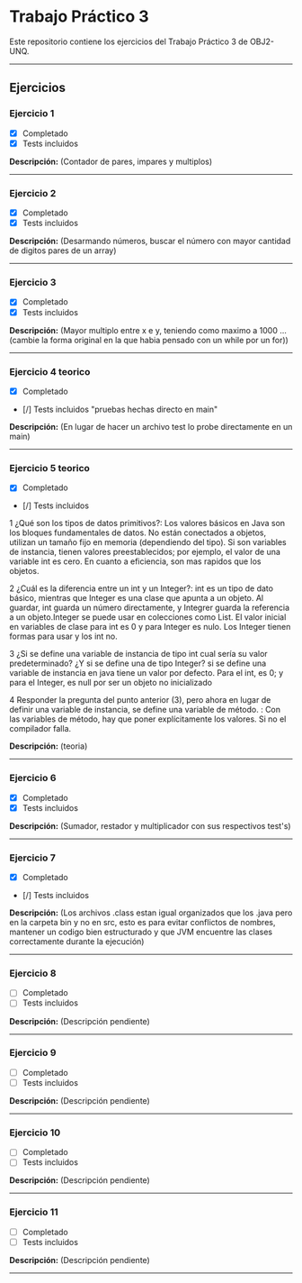 # Trabajo Práctico 3

Este repositorio contiene los ejercicios del Trabajo Práctico 3 de OBJ2-UNQ.

---

## Ejercicios

### Ejercicio 1
- [x] Completado  
- [x] Tests incluidos  

**Descripción:** (Contador de pares, impares y multiplos)  

---

### Ejercicio 2
- [x] Completado  
- [x] Tests incluidos  

**Descripción:** (Desarmando números, buscar el número con mayor cantidad de digitos pares de un array)  

---

### Ejercicio 3
- [x] Completado  
- [x] Tests incluidos  

**Descripción:** (Mayor multiplo entre x e y, teniendo como maximo a 1000 ...(cambie la forma original en la que habia pensado con un while por un for))  

---

### Ejercicio 4 teorico
- [x] Completado  
- [/] Tests incluidos "pruebas hechas directo en main"  

**Descripción:** (En lugar de hacer un archivo test lo probe directamente en un main)  

---

### Ejercicio 5 teorico
- [x] Completado  
- [/] Tests incluidos  

1 ¿Qué son los tipos de datos primitivos?:
Los ͏valores básicos en Java son los bloques f͏unda͏men͏tales de datos.͏ No e͏stán conectados a objetos, uti͏li͏z͏a͏n un tamaño fijo en memoria (dependiendo del tipo). Si son variables de instan͏cia,͏ tienen valores preestablecidos; por͏ ejemplo, el valor de una variable int es ce͏ro. En cuanto a eficiencia, son mas rapidos que los objetos.

2 ¿Cuál es la diferencia entre un int y un Integer?:
int  es un tipo de dato ͏básico, mientras que Integer es una clase que ap͏unta a un o͏bj͏eto. Al guardar, int guarda un núme͏ro ͏d͏ir͏ectamente, y In͏tegr͏er guarda ͏l͏a referencia a un objeto.Integer se puede usar en colecciones como List. El valo͏r inic͏ial en variables de clase para int es 0 y ͏para Integer es nulo. L͏os Integer t͏iene͏n forma͏s para usar y los int no.

3 ¿Si se define una variable de instancia de tipo int cual sería su valor predeterminado? ¿Y si se define una de tipo Integer? si se define una variable de instancia en java tie͏ne un v͏alor po͏r d͏efecto. Para el int, es 0; y para el Integer, es null por ser un objeto no inicializado

4 Responder la pregunta del punto anterior (3), pero ahora en lugar de definir una variable de instancia, se define una variable de método. :
Con las variables de método, hay que poner explícitament͏e los νalores. Si no el c͏omp͏ilador falla.

**Descripción:** (teoria)  

---

### Ejercicio 6
- [x] Completado  
- [x] Tests incluidos  

**Descripción:** (Sumador, restador y multiplicador con sus respectivos test's)  

---

### Ejercicio 7
- [x] Completado  
- [/] Tests incluidos  

**Descripción:** (Los archivos .class estan igual organizados que los .java pero en la carpeta bin y no en src, esto es para evitar conflictos de nombres, mantener un codigo bien estructurado y que JVM encuentre las clases correctamente durante la ejecución)  

---

### Ejercicio 8
- [ ] Completado  
- [ ] Tests incluidos  

**Descripción:** (Descripción pendiente)  

---

### Ejercicio 9
- [ ] Completado  
- [ ] Tests incluidos  

**Descripción:** (Descripción pendiente)  

---

### Ejercicio 10
- [ ] Completado  
- [ ] Tests incluidos  

**Descripción:** (Descripción pendiente)  

---

### Ejercicio 11
- [ ] Completado  
- [ ] Tests incluidos  

**Descripción:** (Descripción pendiente)  

---
